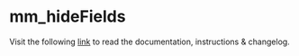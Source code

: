 # mm_hideFields

Visit the following [link](http://code.divandesign.biz/modx/mm_hidefields) to read the documentation, instructions & changelog.